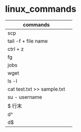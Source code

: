 # linux_commands

|commands  |  | 
|---|---|
|scp  |  |
|tail -f + file name |  |
|ctrl + z  |  |
|fg  |  |
|jobs  |  |
|wget  |  |
|ls -l  |  |
| cat test.txt >> sample.txt | |
| su - username | |
| $ 行末 | |
| d^ | |
| d$ | |

